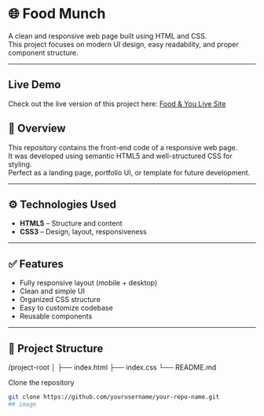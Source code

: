 # 🌐 Food Munch 

A clean and responsive web page built using HTML and CSS.  
This project focuses on modern UI design, easy readability, and proper component structure.

---
##  Live Demo

Check out the live version of this project here: [Food & You Live Site](https://foodandyou.ccbp.tech/)

## 📌 Overview

This repository contains the front-end code of a responsive web page.  
It was developed using semantic HTML5 and well-structured CSS for styling.  
Perfect as a landing page, portfolio UI, or template for future development.

---

## ⚙️ Technologies Used

- **HTML5** – Structure and content
- **CSS3** – Design, layout, responsiveness

---

## ✅ Features

- Fully responsive layout (mobile + desktop)
- Clean and simple UI
- Organized CSS structure
- Easy to customize codebase
- Reusable components

---

## 📁 Project Structure
/project-root
│
├── index.html
├── index.css
└── README.md

 Clone the repository
   ```bash
   git clone https://github.com/yourusername/your-repo-name.git
## image

